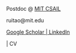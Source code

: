 <p>Postdoc @ <a href="https://www.csail.mit.edu/">MIT CSAIL</a></p>
<p>ruitao@mit.edu</p>
<p><a href="https://scholar.google.com/citations?user=jW1ZOmEAAAAJ&hl=en">Google Scholar | </a><a href="https://www.linkedin.com/in/ruitao-su-0608/">LinkedIn</a></p> <p> | CV</p> 
